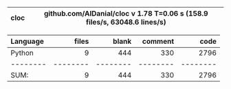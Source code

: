 cloc|github.com/AlDanial/cloc v 1.78  T=0.06 s (158.9 files/s, 63048.6 lines/s)
--- | ---

Language|files|blank|comment|code
:-------|-------:|-------:|-------:|-------:
Python|9|444|330|2796
--------|--------|--------|--------|--------
SUM:|9|444|330|2796
